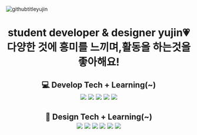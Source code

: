 
![githubtitleyujin](https://github.com/seouldoji/seouldoji/assets/112642916/4ade4846-8db3-4241-8176-b705673ec124)

<h1 align="center">student developer & designer yujin💗<br>다양한 것에 흥미를 느끼며,활동을 하는것을 좋아해요!</h1>

<h2 align="center">💻 Develop Tech + Learning(~)<br>
<img src="https://img.shields.io/badge/javascript-F7DF1E?style=for-the-badge&logo=javascript&logoColor=white">
 <img src="https://img.shields.io/badge/html5-E34F26?style=for-the-badge&logo=html5&logoColor=white">
 <img src="https://img.shields.io/badge/css3-1572B6?style=for-the-badge&logo=css3&logoColor=white">
 <img src="https://img.shields.io/badge/react-61DAFB?style=for-the-badge&logo=react&logoColor=white">
 <img src="https://img.shields.io/badge/nodedotjs-339933?style=for-the-badge&logo=nodedotjs&logoColor=white">
 
</h2>
<h2 align="center">🎨 Design Tech + Learning(~)<br>
  <img src="https://img.shields.io/badge/figma-F24E1E?style=for-the-badge&logo=figma&logoColor=white">
 <img src="https://img.shields.io/badge/After Effects-9999FF?style=for-the-badge&logo=adobeaftereffects&logoColor=white">
 <img src="https://img.shields.io/badge/Adobe Illustrator-FF9A00?style=for-the-badge&logo=adobeillustrator&logoColor=white">
 <img src="https://img.shields.io/badge/Adobe Photoshop-31A8FF?style=for-the-badge&logo=adobephotoshop&logoColor=white">
 <img src="https://img.shields.io/badge/Premiere Pro-9999FF?style=for-the-badge&logo=adobepremierepro&logoColor=white">
 <img src="https://img.shields.io/badge/Xd-FF61F6?style=for-the-badge&logo=adobexd&logoColor=white">
</h2>
